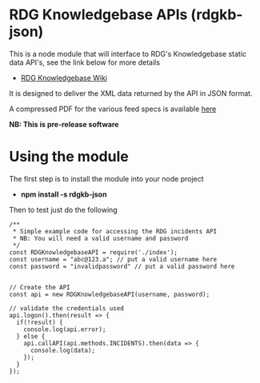 # RDG Knowledgebase APIs (rdgkb-json)
This is a node module that will interface to RDG's Knowledgebase static data API's, see the link below for more details

 * [RDG Knowledgebase Wiki](https://wiki.openraildata.com/index.php/KnowledgeBase#On_Demand_Data_Feeds)


 It is designed to deliver the XML data returned by the API in JSON format.


A compressed PDF for the various feed specs is available [here](https://wiki.openraildata.com/images/7/7e/RSPS5050_KnowledgeBase_Data_Feeds_01-00.pdf.gz)

**NB: This is pre-release software**

 # Using the module
 The first step is to install the module into your node project
  - **npm install -s rdgkb-json**

Then to test just do the following
```
/**
 * Simple example code for accessing the RDG incidents API
 * NB: You will need a valid username and password
 */
const RDGKnowledgebaseAPI = require('./index');
const username = "abc@123.a"; // put a valid username here
const password = "invalidpassword" // put a valid password here


// Create the API
const api = new RDGKnowledgebaseAPI(username, password);

// validate the credentials used
api.logon().then(result => {
  if(!result) {
    console.log(api.error);
  } else {
    api.callAPI(api.methods.INCIDENTS).then(data => {
      console.log(data);
    });
  }
});

```

